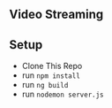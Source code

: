 ## Video Streaming

## Setup
- Clone This Repo
- run `npm install`
- run `ng build`
- run  `nodemon server.js`
